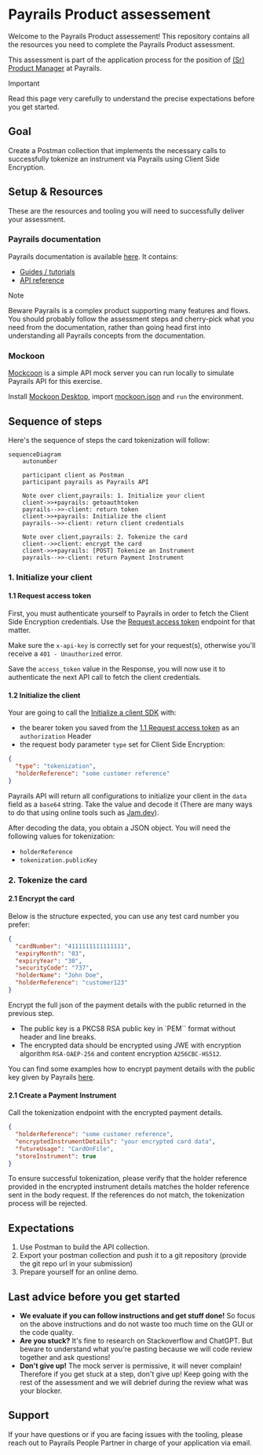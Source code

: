 # Payrails Product assessement

Welcome to the Payrails Product assessement! This repository contains all the resources you need to complete the Payrails Product assessment.

This assessment is part of the application process for the position of [(Sr) Product Manager](./job-description.md) at Payrails.

> [!IMPORTANT]
> Read this page very carefully to understand the precise expectations before you get started.

## Goal

Create a Postman collection that implements the necessary calls to successfully tokenize an instrument via Payrails using Client Side Encryption.

## Setup & Resources

These are the resources and tooling you will need to successfully deliver your assessment.

### Payrails documentation

Payrails documentation is available [here](https://docs.payrails.com/). It contains:

- [Guides / tutorials](https://docs.payrails.com/docs)
- [API reference](https://docs.payrails.com/reference/)

> [!NOTE]
> Beware Payrails is a complex product supporting many features and flows. You should probably follow the assessment steps and cherry-pick what you need from the documentation, rather than going head first into understanding all Payrails concepts from the documentation.

### Mockoon

[Mockcoon](https://mockoon.com/) is a simple API mock server you can run locally to simulate Payrails API for this exercise.

Install [Mockoon Desktop](https://mockoon.com/download/), import [mockoon.json](./mockoon.json) and `run` the environment.

## Sequence of steps

Here's the sequence of steps the card tokenization will follow:

```mermaid
sequenceDiagram
    autonumber

    participant client as Postman
    participant payrails as Payrails API

    Note over client,payrails: 1. Initialize your client
    client->>+payrails: getoauthtoken
    payrails-->>-client: return token
    client->>+payrails: Initialize the client
    payrails-->>-client: return client credentials

    Note over client,payrails: 2. Tokenize the card
    client-->>client: encrypt the card
    client->>+payrails: [POST] Tokenize an Instrument
    payrails-->>-client: return Payment Instrument
```

### 1. Initialize your client

#### 1.1 Request access token

First, you must authenticate yourself to Payrails in order to fetch the Client Side Encryption credentials. Use the [Request access token](https://docs.payrails.com/reference/getoauthtoken) endpoint for that matter.

Make sure the `x-api-key` is correctly set for your request(s), otherwise you'll receive a `401 - Unauthorized` error.

Save the `access_token` value in the Response, you will now use it to authenticate the next API call to fetch the client credentials.

#### 1.2 Initialize the client

Your are going to call the [Initialize a client SDK](https://docs.payrails.com/reference/clientinit) with:

- the bearer token you saved from the [1.1 Request access token](#11-request-access-token) as an `authorization` Header
- the request body parameter `type` set for Client Side Encryption:

```json
{
  "type": "tokenization",
  "holderReference": "some customer reference"
}
```

Payrails API will return all configurations to initialize your client in the `data` field as a `base64` string. Take the value and decode it (There are many ways to do that using online tools such as [Jam.dev](https://jam.dev/utilities)).

After decoding the data, you obtain a JSON object. You will need the following values for tokenization:

- `holderReference`
- `tokenization.publicKey`

### 2. Tokenize the card

#### 2.1 Encrypt the card

Below is the structure expected, you can use any test card number you prefer:

```json
{
  "cardNumber": "4111111111111111",
  "expiryMonth": "03",
  "expiryYear": "30",
  "securityCode": "737",
  "holderName": "John Doe",
  "holderReference": "customer123"
}
```

Encrypt the full json of the payment details with the public returned in the previous step.

- The public key is a PKCS8 RSA public key in `PEM`` format without header and line breaks.
- The encrypted data should be encrypted using JWE with encryption algorithm `RSA-OAEP-256` and content encryption `A256CBC-HS512`.

You can find some examples how to encrypt payment details with the public key given by Payrails [here](https://docs.payrails.com/docs/tokenize-cards-with-api-only).

#### 2.1 Create a Payment Instrument

Call the tokenization endpoint with the encrypted payment details.

```json
{
  "holderReference": "some customer reference",
  "encryptedInstrumentDetails": "your encrypted card data",
  "futureUsage": "CardOnFile",
  "storeInstrument": true
}
```

To ensure successful tokenization, please verify that the holder reference provided in the encrypted instrument details matches the holder reference sent in the body request. If the references do not match, the tokenization process will be rejected.

## Expectations

1. Use Postman to build the API collection.
2. Export your postman collection and push it to a git repository (provide the git repo url in your submission)
3. Prepare yourself for an online demo.

## Last advice before you get started

- **We evaluate if you can follow instructions and get stuff done!** So focus on the above instructions and do not waste too much time on the GUI or the code quality.
- **Are you stuck?** It's fine to research on Stackoverflow and ChatGPT. But beware to understand what you're pasting because we will code review together and ask questions!
- **Don't give up!** The mock server is permissive, it will never complain! Therefore if you get stuck at a step, don't give up! Keep going with the rest of the assessment and we will debrief during the review what was your blocker.

## Support

If your have questions or if you are facing issues with the tooling, please reach out to Payrails People Partner in charge of your application via email.
